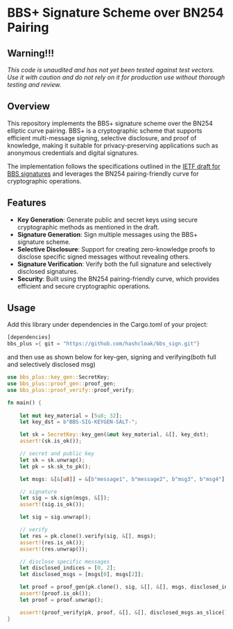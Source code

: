 # BBS+ Signature Scheme over BN254 Pairing

## Warning!!!

*This code is unaudited and has not yet been tested against test vectors. Use it with caution and do not rely on it for production use without thorough testing and review.*

## Overview

This repository implements the BBS+ signature scheme over the BN254 elliptic curve pairing. BBS+ is a cryptographic scheme that supports efficient multi-message signing, selective disclosure, and proof of knowledge, making it suitable for privacy-preserving applications such as anonymous credentials and digital signatures.

The implementation follows the specifications outlined in the [IETF draft for BBS signatures](https://identity.foundation/bbs-signature/draft-irtf-cfrg-bbs-signatures.html) and leverages the BN254 pairing-friendly curve for cryptographic operations.

## Features

- **Key Generation**: Generate public and secret keys using secure cryptographic methods as mentioned in the draft.
- **Signature Generation**: Sign multiple messages using the BBS+ signature scheme.
- **Selective Disclosure**: Support for creating zero-knowledge proofs to disclose specific signed messages without revealing others.
- **Signature Verification**: Verify both the full signature and selectively disclosed signatures.
- **Security**: Built using the BN254 pairing-friendly curve, which provides efficient and secure cryptographic operations.

## Usage

Add this library under dependencies in the Cargo.toml of your project:
```rust
[dependencies]
bbs_plus ={ git = "https://github.com/hashcloak/bbs_sign.git"}
```
and then use as shown below for key-gen, signing and verifying(both full and selectively disclosed msg)

```rust
use bbs_plus::key_gen::SecretKey;
use bbs_plus::proof_gen::proof_gen;
use bbs_plus::proof_verify::proof_verify;

fn main() {
    
    let mut key_material = [5u8; 32];
    let key_dst = b"BBS-SIG-KEYGEN-SALT-";

    let sk = SecretKey::key_gen(&mut key_material, &[], key_dst);
    assert!(sk.is_ok());

    // secret and public key
    let sk = sk.unwrap();
    let pk = sk.sk_to_pk();

    let msgs: &[&[u8]] = &[b"message1", b"message2", b"msg3", b"msg4"];

    // signature
    let sig = sk.sign(msgs, &[]);
    assert!(sig.is_ok());

    let sig = sig.unwrap();

    // verify
    let res = pk.clone().verify(sig, &[], msgs);
    assert!(res.is_ok());
    assert!(res.unwrap());

    // disclose specific messages
    let disclosed_indices = [0, 2];
    let disclosed_msgs = [msgs[0], msgs[2]];

    let proof = proof_gen(pk.clone(), sig, &[], &[], msgs, disclosed_indices.as_slice());
    assert!(proof.is_ok());
    let proof = proof.unwrap();

    assert!(proof_verify(pk, proof, &[], &[], disclosed_msgs.as_slice(), disclosed_indices.as_slice()).unwrap());
}
```
